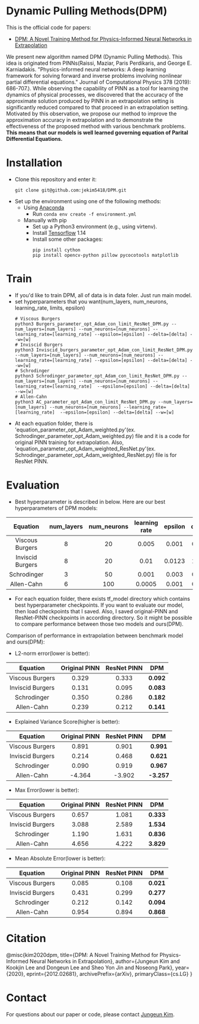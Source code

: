 # **D**ynamic **P**ulling **M**ethods(DPM)

This is the official code for papers:
 - [DPM: A Novel Training Method for Physics-Informed Neural Networks in Extrapolation](https://arxiv.org/abs/2012.02681)


We present new algorithm named DPM (Dynamic Pulling Methods). This idea is originated from PINNs(Raissi, Maziar, Paris Perdikaris, and George E. Karniadakis. "Physics-informed neural networks: A deep learning framework for solving forward and inverse problems involving nonlinear partial differential equations." Journal of Computational Physics 378 (2019): 686-707.). While observing the capability of PINN as a tool for learning the dynamics of physical processes, we discovered that the accuracy of the approximate solution produced by PINN in an extrapolation setting is significantly reduced compared to that proceed in an extrapolation setting. 
Motivated by this observation, we propose our method to improve the approximation accuracy in extrapolation and to demonstrate the effectiveness of the proposed method with various benchmark problems. 
**This means that our models is well learned governing equation of Parital Differential Equations.**


# Installation
 - Clone this repository and enter it:
   ```Shell
   git clone git@github.com:jekim5418/DPM.git
   ```
 - Set up the environment using one of the following methods:
   - Using [Anaconda](https://www.anaconda.com/distribution/)
     - Run `conda env create -f environment.yml`
   - Manually with pip
     - Set up a Python3 environment (e.g., using virtenv).
     - Install [Tensorflow](tensorflow.org/hub/installation) 1.14
     - Install some other packages:
       ```Shell
       pip install cython
       pip install opencv-python pillow pycocotools matplotlib 
       ```
 # Train 
 - If you'd like to train DPM, all of data is in data foler. Just run main model.
 - set hyperparameters that you want(num_layers, num_neurons, learning_rate, limits, epsilon)
   ```Shell
   # Viscous Burgers
   python3 Burgers_parameter_opt_Adam_con_limit_ResNet_DPM.py --num_layers=[num_layers] --num_neurons=[num_neurons] --learning_rate=[learning_rate] --epsilon=[epsilon] --delta=[delta] --w=[w]
   # Inviscid Burgers
   python3 Inviscid_burgers_parameter_opt_Adam_con_limit_ResNet_DPM.py --num_layers=[num_layers] --num_neurons=[num_neurons] --learning_rate=[learning_rate] --epsilon=[epsilon] --delta=[delta] --w=[w]
   # Schrodinger
   python3 Schrodinger_parameter_opt_Adam_con_limit_ResNet_DPM.py --num_layers=[num_layers] --num_neurons=[num_neurons] --learning_rate=[learning_rate]  --epsilon=[epsilon] --delta=[delta] --w=[w]
   # Allen-Cahn
   python3 AC_parameter_opt_Adam_con_limit_ResNet_DPM.py --num_layers=[num_layers] --num_neurons=[num_neurons] --learning_rate=[learning_rate]  --epsilon=[epsilon] --delta=[delta] --w=[w]
   ```
 - At each equation folder, there is 'equation_parameter_opt_Adam_weighted.py'(ex. Schrodinger_parameter_opt_Adam_weighted.py) file and it is a code for original PINN training for extrapolation. Also, 'equation_parameter_opt_Adam_weighted_ResNet.py'(ex. Schrodinger_parameter_opt_Adam_weighted_ResNet.py) file is for ResNet PINN. 
   
  # Evaluation
  - Best hyperparameter is described in below.
  Here are our best hyperparameters of DPM models:

|     Equation     | num_layers | num_neurons | learning rate | epsilon |  delta  |    w    | 
|:----------------:|:----------:|:-----------:|:-------------:|:-------:|:-------:|:-------:|
|  Viscous Burgers |      8     |      20     |     0.005     |  0.001  |   0.08  |  1.001  | 
| Inviscid Burgers |      8     |      20     |     0.01      |  0.0123 |   1.00  |  1.0019 | 
|    Schrodinger   |      3     |      50     |     0.001     |  0.003  |   0.05  |  1.029  | 
|    Allen-Cahn    |      6     |     100     |    0.0005     |  0.001  |   0.01  |  1.022  | 

- For each equation folder, there exists tf_model directory which contains best hyperparameter checkpoints.
  If you want to evaluate our model, then load checkpoints that I saved.
  Also, I saved original-PINN and ResNet-PINN checkpoints in according directory. So it might be possible to compare performance between those two models and ours(DPM).


Comparison of performance in extrapolation between benchmark model and ours(DPM):
- L2-norm error(lower is better):

|     Equation     | Original PINN | ResNet PINN |    **DPM**  |  
|:----------------:|:-------------:|:-----------:|:-----------:|
|  Viscous Burgers |     0.329     |    0.333    |  **0.092**  |
| Inviscid Burgers |     0.131     |    0.095    |  **0.083**  |
|    Schrodinger   |     0.350     |    0.286    |  **0.182**  |
|    Allen-Cahn    |     0.239     |    0.212    |  **0.141**  |

- Explained Variance Score(higher is better):

|     Equation     | Original PINN | ResNet PINN |    **DPM**  |   
|:----------------:|:-------------:|:-----------:|:-----------:|
|  Viscous Burgers |     0.891     |    0.901    |  **0.991**  |
| Inviscid Burgers |     0.214     |    0.468    |  **0.621**  |
|    Schrodinger   |     0.090     |    0.919    |  **0.967**  |
|    Allen-Cahn    |    -4.364     |   -3.902    | **-3.257**  |

- Max Error(lower is better):

|     Equation     | Original PINN | ResNet PINN |    **DPM**  |   
|:----------------:|:-------------:|:-----------:|:-----------:|
|  Viscous Burgers |     0.657     |    1.081    |  **0.333**  |
| Inviscid Burgers |     3.088     |    2.589    |  **1.534**  |
|    Schrodinger   |     1.190     |    1.631    |  **0.836**  |
|    Allen-Cahn    |     4.656     |    4.222    |  **3.829**  |

- Mean Absolute Error(lower is better):

|     Equation     | Original PINN | ResNet PINN |    **DPM**  |   
|:----------------:|:-------------:|:-----------:|:-----------:|
|  Viscous Burgers |     0.085     |    0.108    |  **0.021**  |
| Inviscid Burgers |     0.431     |    0.299    |  **0.277**  |
|    Schrodinger   |     0.212     |    0.142    |  **0.094**  |
|    Allen-Cahn    |     0.954     |    0.894    |  **0.868**  |
  
# Citation
@misc{kim2020dpm,
      title={DPM: A Novel Training Method for Physics-Informed Neural Networks in Extrapolation}, 
      author={Jungeun Kim and Kookjin Lee and Dongeun Lee and Sheo Yon Jin and Noseong Park},
      year={2020},
      eprint={2012.02681},
      archivePrefix={arXiv},
      primaryClass={cs.LG}
}
  
# Contact
For questions about our paper or code, please contact [Jungeun Kim](mailto:jekim5418@yonsei.ac.kr).
